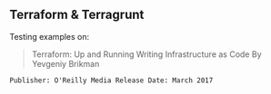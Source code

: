 ## Terraform & Terragrunt
Testing examples on:
> Terraform: Up and Running
Writing Infrastructure as Code
By Yevgeniy Brikman

`Publisher: O'Reilly Media
Release Date: March 2017`
